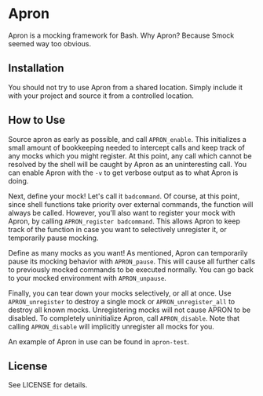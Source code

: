 # Apron

Apron is a mocking framework for Bash. Why Apron? Because Smock seemed
way too obvious.

## Installation

You should not try to use Apron from a shared location. Simply include
it with your project and source it from a controlled location.

## How to Use

Source apron as early as possible, and call `APRON_enable`. This initializes
a small amount of bookkeeping needed to intercept calls and keep track of
any mocks which you might register. At this point, any call which cannot
be resolved by the shell will be caught by Apron as an uninteresting call.
You can enable Apron with the `-v` to get verbose output as to what Apron
is doing.

Next, define your mock! Let's call it `badcommand`. Of course, at this point,
since shell functions take priority over external commands, the function will
always be called. However, you'll also want to register your mock with Apron,
by calling `APRON_register badcommand`. This allows Apron to keep track of
the function in case you want to selectively unregister it, or temporarily
pause mocking.

Define as many mocks as you want! As mentioned, Apron can temporarily pause
its mocking behavior with `APRON_pause`. This will cause all further calls
to previously mocked commands to be executed normally. You can go back to
your mocked environment with `APRON_unpause`.

Finally, you can tear down your mocks selectively, or all at once. Use
`APRON_unregister` to destroy a single mock or `APRON_unregister_all` to
destroy all known mocks. Unregistering mocks will not cause APRON to be
disabled. To completely uninitialize Apron, call `APRON_disable`. Note that
calling `APRON_disable` will implicitly unregister all mocks for you.

An example of Apron in use can be found in `apron-test`.

## License

See LICENSE for details.
